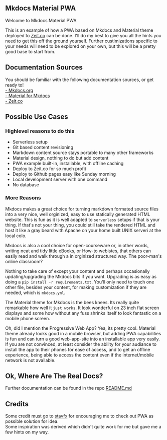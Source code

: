 ## Mkdocs Material PWA

Welcome to Mkdocs Material PWA  

This is an example of how a PWA based on Mkdocs and Material theme deployed to [Zeit.co](https://zeit.co) can be done. I'll do my best to give you all the hints you need to get this off the ground yourself.  Further custimizations specific to your needs will need to be explored on your own, but this will be a pretty good base to start from.  

## Documentation Sources

You should be familiar with the following documentation sources, or get ready to!    
[- Mkdocs.org](https://mkdocs.org)  
[- Material for Mkdocs](https://squidfunk.github.io/mkdocs-material/)  
[- Zeit.co](https://zeit.co/docs)  

## Possible Use Cases

### Highlevel reasons to do this    

* Serverless setup  
* Git based content revisioning
* Markdown content source stays portable to many other frameworks
* Material design, nothing to do but add content  
* PWA example built-in, installable, with offline caching
* Deploy to Zeit.co for so much profit
* Deploy to Github pages easy like Sunday morning
* Local development server with one command
* No database  
 
### More Reasons

Mkdocs makes a great choice for turning markdown formated source files into a very nice, well orginized, easy to use statically generated HTML website. This is fun as it is well adapted to `serverless` setups if that is your thing. If that's not your thing, you could still take the rendered HTML and host it like a gray beard with Apache on your home built UNIX serveri at the local colo.
 
Mkdocs is also a cool choice for open-courseware or, in other words, writing neat and tidy little eBooks, or How-to webistes, that others can easily read and walk through a in orginized structured way. The poor-man's online classroom?  

Nothing to take care of except your content and perhaps occasionally updating/upgrading the Mkdocs bits if you want. Upgrading is as easy as doing a `pip install -r requirements.txt`. You'll only need to touch one other file, besides your content, for making customization if they are needed, which is `mkdocs.yml`.

The Material theme for Mkdocs is the bees knees. Its really quite remarkable how well it `just works`. It look wonderful on 23 inch flat screen displays and some how without any fuss shrinks itself to look fantastic on a mobile phone screen. 

Oh, did I mention the Progressive Web App? Yea, its pretty cool. Material theme already looks good in a mobile browser, but adding PWA capabilities is fun and can turn a good web-app-site into an installable app very easily.  If you are not convinced, at least consider the ability for your audiance to install the app to their phones for ease of access, and to get an offline experience, being able to access the content even if the internet/mobile network is not available. 

## Ok, Where Are The Real Docs?

Further documentation can be found in the repo [README.md](https://github.com/russelltadams/mkdocs-material-pwa-zeit.co)

## Credits

Some credit must go to [stavfx](https://github.com/stavfx) for encouraging me to check out PWA as possible solution for idea.  
Some inspiration was derived [](https://github.com/Snickdx/pwadocs/) which didn't quite work for me but gave me a few hints on my way.  

